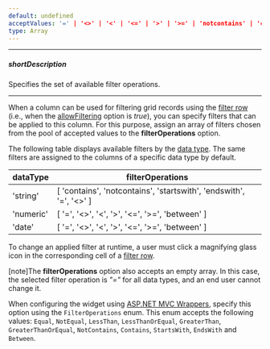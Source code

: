```yaml
---
default: undefined
acceptValues: '=' | '<>' | '<' | '<=' | '>' | '>=' | 'notcontains' | 'contains' | 'startswith' | 'endswith' | 'between'
type: Array
---
```

---
##### shortDescription
Specifies the set of available filter operations.

---
When a column can be used for filtering grid records using the [filter row](/api-reference/10%20UI%20Widgets/dxDataGrid/1%20Configuration/filterRow '/Documentation/ApiReference/UI_Widgets/dxDataGrid/Configuration/filterRow/') (i.e., when the [allowFiltering](/api-reference/10%20UI%20Widgets/dxDataGrid/1%20Configuration/columns/allowFiltering.md '/Documentation/ApiReference/UI_Widgets/dxDataGrid/Configuration/columns/#allowFiltering') option is *true*), you can specify filters that can be applied to this column. For this purpose, assign an array of filters chosen from the pool of accepted values to the **filterOperations** option.

The following table displays available filters by the [data type](/api-reference/10%20UI%20Widgets/dxDataGrid/1%20Configuration/columns/dataType.md '/Documentation/ApiReference/UI_Widgets/dxDataGrid/Configuration/columns/#dataType'). The same filters are assigned to the columns of a specific data type by default.

<div class="simple-table">
<table>
  <thead>
  <tr>
    <th>dataType</th>
    <th>filterOperations</th>
  </tr>
  </thead>
  <tbody>
  <tr>
    <td>'string'</td>
    <td>[ 'contains', 'notcontains', 'startswith', 'endswith', '=', '<>' ]</td>
  </tr>
  <tr>
    <td>'numeric'</td>
    <td>[ '=', '<>', '<', '>', '<=', '>=', 'between' ]</td>
  </tr>
  <tr>
    <td>'date'</td>
    <td>[ '=', '<>', '<', '>', '<=', '>=', 'between' ]</td>
  </tr>
  </tbody>
</table>
</div>

To change an applied filter at runtime, a user must click a magnifying glass icon in the corresponding cell of a [filter row](/concepts/05%20Widgets/DataGrid/001%20Visual%20Elements/070%20Filter%20Row.md '/Documentation/Guide/Widgets/DataGrid/Visual_Elements/#Filter_Row').

[note]The **filterOperations** option also accepts an empty array. In this case, the selected filter operation is *"="* for all data types, and an end user cannot change it.

When configuring the widget using [ASP.NET MVC Wrappers](/concepts/35%20ASP.NET%20MVC%20Wrappers/20%20Fundamentals '/Documentation/Guide/ASP.NET_MVC_Wrappers/Fundamentals/'), specify this option using the `FilterOperations` enum. This enum accepts the following values: `Equal`, `NotEqual`, `LessThan`, `LessThanOrEqual`, `GreaterThan`, `GreaterThanOrEqual`, `NotContains`, `Contains`, `StartsWith`, `EndsWith` and `Between`.